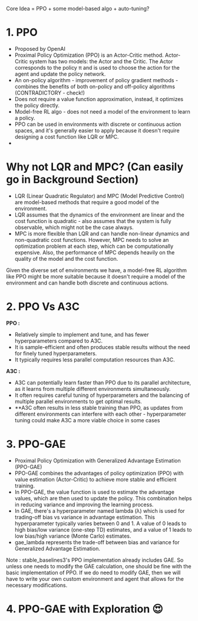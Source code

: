 
Core Idea = PPO + some model-based algo + auto-tuning?


# 1. PPO
- Proposed by OpenAI
- Proximal Policy Optimization (PPO) is an Actor-Critic method. Actor-Critic system has two models: the Actor and the Critic. The Actor corresponds to the policy π and is used to choose the action for the agent and update the policy network.
- An on-policy algorithm - improvement of policy gradient methods - combines the benefits of both on-policy and off-policy algorithms (CONTRADICTORY - check!)
- Does not require a value function approximation, instead, it optimizes the policy directly.
- Model-free RL algo - does not need a model of the environment to learn a policy.
- PPO can be used in environments with discrete or continuous action spaces, and it's generally easier to apply because it doesn't require designing a cost function like LQR or MPC.
- 


# Why not LQR and MPC? (Can easily go in Background Section)
- LQR (Linear Quadratic Regulator) and MPC (Model Predictive Control) are model-based methods that require a good model of the environment. 
- LQR assumes that the dynamics of the environment are linear and the cost function is quadratic - also assumes that the system is fully observable, which might not be the case always.
- MPC is more flexible than LQR and can handle non-linear dynamics and non-quadratic cost functions. However, MPC needs to solve an optimization problem at each step, which can be computationally expensive. Also, the performance of MPC depends heavily on the quality of the model and the cost function.

Given the diverse set of environments we have, a model-free RL algorithm like PPO might be more suitable because it doesn't require a model of the environment and can handle both discrete and continuous actions. 


# 2. PPO Vs A3C

**PPO :**
- Relatively simple to implement and tune, and has fewer hyperparameters compared to A3C.
- It is sample-efficient and often produces stable results without the need for finely tuned hyperparameters.
- It typically requires less parallel computation resources than A3C.

**A3C :**
- A3C can potentially learn faster than PPO due to its parallel architecture, as it learns from multiple different environments simultaneously.
- It often requires careful tuning of hyperparameters and the balancing of multiple parallel environments to get optimal results.
- **A3C often results in less stable training than PPO, as updates from different environments can interfere with each other - hyperparameter tuning could make A3C a more viable choice in some cases


# 3. PPO-GAE
- Proximal Policy Optimization with Generalized Advantage Estimation (PPO-GAE)
- PPO-GAE combines the advantages of policy optimization (PPO) with value estimation (Actor-Critic) to achieve more stable and efficient training.
- In PPO-GAE, the value function is used to estimate the advantage values, which are then used to update the policy. This combination helps in reducing variance and improving the learning process.
- In GAE, there's a hyperparameter named lambda (λ) which is used for trading-off bias vs variance in advantage estimation. This hyperparameter typically varies between 0 and 1. A value of 0 leads to high bias/low variance (one-step TD) estimates, and a value of 1 leads to low bias/high variance (Monte Carlo) estimates.
- gae_lambda represents the trade-off between bias and variance for Generalized Advantage Estimation.

Note : stable_baselines3's PPO implementation already includes GAE. So unless one needs to modify the GAE calculation, one should be fine with the basic implementation of PPO. If we do need to modify GAE, then we will have to write your own custom environment and agent that allows for the necessary modifications.

# 4. PPO-GAE with Exploration 😍
